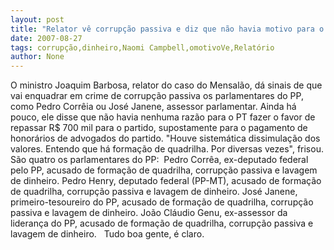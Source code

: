```yaml
---
layout: post
title: "Relator vê corrupção passiva e diz que não havia motivo para o PT repassar dinheiro ao PP"
date: 2007-08-27
tags: corrupção,dinheiro,Naomi Campbell,omotivoVe,Relatório
author: None
---
```

O ministro Joaquim Barbosa, relator do caso do Mensal&atilde;o, d&aacute; sinais de que vai enquadrar em crime de corrup&ccedil;&atilde;o passiva os parlamentares do PP, como Pedro Corr&ecirc;ia ou Jos&eacute; Janene, assessor parlamentar.
Ainda h&aacute; pouco, ele disse que n&atilde;o havia nenhuma raz&atilde;o para o PT fazer o favor de repassar R$ 700 mil para o partido, supostamente para o pagamento de honor&aacute;rios de advogados do partido.
&quot;Houve sistem&aacute;tica dissimula&ccedil;&atilde;o dos valores. Entendo que h&aacute; forma&ccedil;&atilde;o de quadrilha.&nbsp;Por diversas vezes&quot;, frisou.
S&atilde;o quatro os parlamentares do PP:
&nbsp;Pedro Corr&ecirc;a, ex-deputado federal pelo PP, acusado de forma&ccedil;&atilde;o de quadrilha, corrup&ccedil;&atilde;o passiva e lavagem de dinheiro.
Pedro Henry, deputado federal (PP-MT), acusado de forma&ccedil;&atilde;o de quadrilha, corrup&ccedil;&atilde;o passiva e lavagem de dinheiro.
Jos&eacute; Janene, primeiro-tesoureiro do PP, acusado de forma&ccedil;&atilde;o de quadrilha, corrup&ccedil;&atilde;o passiva e lavagem de dinheiro.
Jo&atilde;o Cl&aacute;udio Genu, ex-assessor da lideran&ccedil;a do PP, acusado de forma&ccedil;&atilde;o de quadrilha, corrup&ccedil;&atilde;o passiva e lavagem de dinheiro.
&nbsp;
Tudo boa gente, &eacute; claro.
&nbsp; 